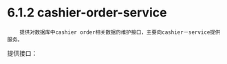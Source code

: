 # 6.1.2 cashier-order-service

        提供对数据库中cashier order相关数据的维护接口，主要向cashier－service提供服务。
        
提供接口：
